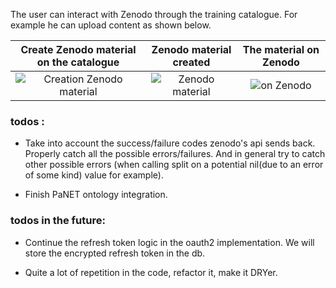 The user can interact with Zenodo through the training catalogue. For example he can upload content as shown below.  


Create Zenodo material on the catalogue                 |  Zenodo material created                   |  The material on Zenodo
:-------------------------:|:-------------------------:|:-------------------------:
![Creation Zenodo material](https://i.imgur.com/Z702A0X.png)  |  ![Zenodo material](https://i.imgur.com/0I1t2JI.png)  |  ![on Zenodo](https://i.imgur.com/E7qv7U5.png)


### todos :

- Take into account the success/failure codes zenodo's api sends back. Properly catch all the possible errors/failures. And in general try to catch other possible errors (when calling split on a potential nil(due to an error of some kind) value for example).

- Finish PaNET ontology integration.  

### todos in the future:

- Continue the refresh token logic in the oauth2 implementation. We will store the encrypted refresh token in the db.

- Quite a lot of repetition in the code, refactor it, make it DRYer.



